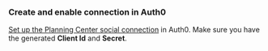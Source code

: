 ### Create and enable connection in Auth0
[Set up the Planning Center social connection](/dashboard/guides/connections/set-up-connections-social) in Auth0. Make sure you have the generated **Client Id** and **Secret**.
